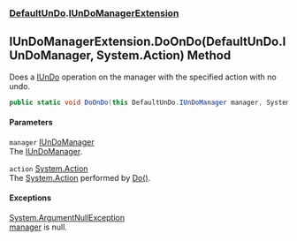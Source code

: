 ### [DefaultUnDo](./DefaultUnDo.md 'DefaultUnDo').[IUnDoManagerExtension](./DefaultUnDo-IUnDoManagerExtension.md 'DefaultUnDo.IUnDoManagerExtension')
## IUnDoManagerExtension.DoOnDo(DefaultUnDo.IUnDoManager, System.Action) Method
Does a [IUnDo](./DefaultUnDo-IUnDo.md 'DefaultUnDo.IUnDo') operation on the manager with the specified action with no undo.  
```csharp
public static void DoOnDo(this DefaultUnDo.IUnDoManager manager, System.Action action);
```
#### Parameters
<a name='DefaultUnDo-IUnDoManagerExtension-DoOnDo(DefaultUnDo-IUnDoManager_System-Action)-manager'></a>
`manager` [IUnDoManager](./DefaultUnDo-IUnDoManager.md 'DefaultUnDo.IUnDoManager')  
The [IUnDoManager](./DefaultUnDo-IUnDoManager.md 'DefaultUnDo.IUnDoManager').  
  
<a name='DefaultUnDo-IUnDoManagerExtension-DoOnDo(DefaultUnDo-IUnDoManager_System-Action)-action'></a>
`action` [System.Action](https://docs.microsoft.com/en-us/dotnet/api/System.Action 'System.Action')  
The [System.Action](https://docs.microsoft.com/en-us/dotnet/api/System.Action 'System.Action') performed by [Do()](./DefaultUnDo-IUnDo-Do().md 'DefaultUnDo.IUnDo.Do()').  
  
#### Exceptions
[System.ArgumentNullException](https://docs.microsoft.com/en-us/dotnet/api/System.ArgumentNullException 'System.ArgumentNullException')  
[manager](#DefaultUnDo-IUnDoManagerExtension-DoOnDo(DefaultUnDo-IUnDoManager_System-Action)-manager 'DefaultUnDo.IUnDoManagerExtension.DoOnDo(DefaultUnDo.IUnDoManager, System.Action).manager') is null.  
